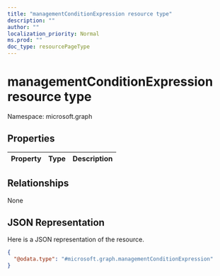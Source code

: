 ```yaml
---
title: "managementConditionExpression resource type"
description: ""
author: ""
localization_priority: Normal
ms.prod: ""
doc_type: resourcePageType
---
```


# managementConditionExpression resource type


Namespace: microsoft.graph



## Properties
|Property|Type|Description|
|:---|:---|:---|

## Relationships
None

## JSON Representation
Here is a JSON representation of the resource.
<!-- {
  "blockType": "resource",
  "@odata.type": "microsoft.graph.managementConditionExpression"
}
-->
``` json
{
  "@odata.type": "#microsoft.graph.managementConditionExpression"
}
```

